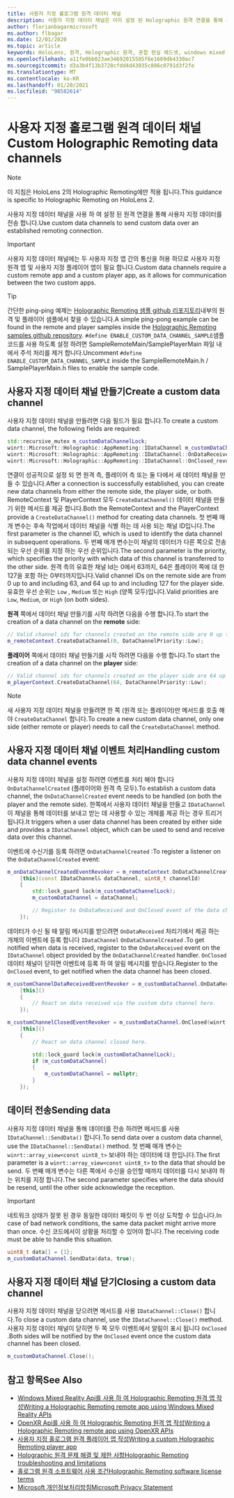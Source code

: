 ```yaml
---
title: 사용자 지정 홀로그램 원격 데이터 채널
description: 사용자 지정 데이터 채널은 이미 설정 된 Holographic 원격 연결을 통해 사용자 데이터를 전송 하는 데 사용할 수 있습니다.
author: florianbagarmicrosoft
ms.author: flbagar
ms.date: 12/01/2020
ms.topic: article
keywords: HoloLens, 원격, Holographic 원격, 혼합 현실 헤드셋, windows mixed reality 헤드셋, 가상 현실 헤드셋, 데이터 채널
ms.openlocfilehash: a11fe0bb023ae34692015585f6e1689db4330ac7
ms.sourcegitcommit: d3a3b4f13b3728cfdd4d43035c806c0791d3f2fe
ms.translationtype: MT
ms.contentlocale: ko-KR
ms.lasthandoff: 01/20/2021
ms.locfileid: "98582614"
---
```

# <a name="custom-holographic-remoting-data-channels"></a><span data-ttu-id="cacb3-104">사용자 지정 홀로그램 원격 데이터 채널</span><span class="sxs-lookup"><span data-stu-id="cacb3-104">Custom Holographic Remoting data channels</span></span>

>[!NOTE]
><span data-ttu-id="cacb3-105">이 지침은 HoloLens 2의 Holographic Remoting에만 적용 됩니다.</span><span class="sxs-lookup"><span data-stu-id="cacb3-105">This guidance is specific to Holographic Remoting on HoloLens 2.</span></span>

<span data-ttu-id="cacb3-106">사용자 지정 데이터 채널을 사용 하 여 설정 된 원격 연결을 통해 사용자 지정 데이터를 전송 합니다.</span><span class="sxs-lookup"><span data-stu-id="cacb3-106">Use custom data channels to send custom data over an established remoting connection.</span></span>

>[!IMPORTANT]
><span data-ttu-id="cacb3-107">사용자 지정 데이터 채널에는 두 사용자 지정 앱 간의 통신을 허용 하므로 사용자 지정 원격 앱 및 사용자 지정 플레이어 앱이 필요 합니다.</span><span class="sxs-lookup"><span data-stu-id="cacb3-107">Custom data channels require a custom remote app and a custom player app, as it allows for communication between the two custom apps.</span></span>

>[!TIP]
><span data-ttu-id="cacb3-108">간단한 ping-ping 예제는 [Holographic Remoting 샘플 github 리포지토리](https://github.com/microsoft/MixedReality-HolographicRemoting-Samples)내부의 원격 및 플레이어 샘플에서 찾을 수 있습니다.</span><span class="sxs-lookup"><span data-stu-id="cacb3-108">A simple ping-pong example can be found in the remote and player samples inside the [Holographic Remoting samples github repository](https://github.com/microsoft/MixedReality-HolographicRemoting-Samples).</span></span> <span data-ttu-id="cacb3-109">```#define ENABLE_CUSTOM_DATA_CHANNEL_SAMPLE```샘플 코드를 사용 하도록 설정 하려면 SampleRemoteMain/SamplePlayerMain 파일 내에서 주석 처리를 제거 합니다.</span><span class="sxs-lookup"><span data-stu-id="cacb3-109">Uncomment ```#define ENABLE_CUSTOM_DATA_CHANNEL_SAMPLE``` inside the SampleRemoteMain.h / SamplePlayerMain.h files to enable the sample code.</span></span>


## <a name="create-a-custom-data-channel"></a><span data-ttu-id="cacb3-110">사용자 지정 데이터 채널 만들기</span><span class="sxs-lookup"><span data-stu-id="cacb3-110">Create a custom data channel</span></span>


<span data-ttu-id="cacb3-111">사용자 지정 데이터 채널을 만들려면 다음 필드가 필요 합니다.</span><span class="sxs-lookup"><span data-stu-id="cacb3-111">To create a custom data channel, the following fields are required:</span></span>
```cpp
std::recursive_mutex m_customDataChannelLock;
winrt::Microsoft::Holographic::AppRemoting::IDataChannel m_customDataChannel = nullptr;
winrt::Microsoft::Holographic::AppRemoting::IDataChannel::OnDataReceived_revoker m_customChannelDataReceivedEventRevoker;
winrt::Microsoft::Holographic::AppRemoting::IDataChannel::OnClosed_revoker m_customChannelClosedEventRevoker;
```

<span data-ttu-id="cacb3-112">연결이 성공적으로 설정 되 면 원격 측, 플레이어 측 또는 둘 다에서 새 데이터 채널을 만들 수 있습니다.</span><span class="sxs-lookup"><span data-stu-id="cacb3-112">After a connection is successfully established, you can create new data channels from either the remote side, the player side, or both.</span></span> <span data-ttu-id="cacb3-113">RemoteContext 및 PlayerContext 모두 ```CreateDataChannel()``` 데이터 채널을 만들기 위한 메서드를 제공 합니다.</span><span class="sxs-lookup"><span data-stu-id="cacb3-113">Both the RemoteContext and the PlayerContext provide a ```CreateDataChannel()``` method for creating data channels.</span></span> <span data-ttu-id="cacb3-114">첫 번째 매개 변수는 후속 작업에서 데이터 채널을 식별 하는 데 사용 되는 채널 ID입니다.</span><span class="sxs-lookup"><span data-stu-id="cacb3-114">The first parameter is the channel ID, which is used to identify the data channel in subsequent operations.</span></span> <span data-ttu-id="cacb3-115">두 번째 매개 변수는이 채널의 데이터가 다른 쪽으로 전송 되는 우선 순위를 지정 하는 우선 순위입니다.</span><span class="sxs-lookup"><span data-stu-id="cacb3-115">The second parameter is the priority, which specifies the priority with which data of this channel is transferred to the other side.</span></span> <span data-ttu-id="cacb3-116">원격 측의 유효한 채널 Id는 0에서 63까지, 64은 플레이어 쪽에 대 한 127을 포함 하는 0부터까지입니다.</span><span class="sxs-lookup"><span data-stu-id="cacb3-116">Valid channel IDs on the remote side are from 0 up to and including 63, and 64 up to and including 127 for the player side.</span></span> <span data-ttu-id="cacb3-117">유효한 우선 순위는 ```Low``` , ```Medium``` 또는 ```High``` (양쪽 모두)입니다.</span><span class="sxs-lookup"><span data-stu-id="cacb3-117">Valid priorities are ```Low```, ```Medium```, or ```High``` (on both sides).</span></span>

<span data-ttu-id="cacb3-118">**원격** 쪽에서 데이터 채널 만들기를 시작 하려면 다음을 수행 합니다.</span><span class="sxs-lookup"><span data-stu-id="cacb3-118">To start the creation of a data channel on the **remote** side:</span></span>
```cpp
// Valid channel ids for channels created on the remote side are 0 up to and including 63
m_remoteContext.CreateDataChannel(0, DataChannelPriority::Low);
```

<span data-ttu-id="cacb3-119">**플레이어** 쪽에서 데이터 채널 만들기를 시작 하려면 다음을 수행 합니다.</span><span class="sxs-lookup"><span data-stu-id="cacb3-119">To start the creation of a data channel on the **player** side:</span></span>
```cpp
// Valid channel ids for channels created on the player side are 64 up to and including 127
m_playerContext.CreateDataChannel(64, DataChannelPriority::Low);
```

>[!NOTE]
><span data-ttu-id="cacb3-120">새 사용자 지정 데이터 채널을 만들려면 한 쪽 (원격 또는 플레이어)만 메서드를 호출 해야 ```CreateDataChannel``` 합니다.</span><span class="sxs-lookup"><span data-stu-id="cacb3-120">To create a new custom data channel, only one side (either remote or player) needs to call the ```CreateDataChannel``` method.</span></span>

## <a name="handling-custom-data-channel-events"></a><span data-ttu-id="cacb3-121">사용자 지정 데이터 채널 이벤트 처리</span><span class="sxs-lookup"><span data-stu-id="cacb3-121">Handling custom data channel events</span></span>

<span data-ttu-id="cacb3-122">사용자 지정 데이터 채널을 설정 하려면 이벤트를 처리 해야 합니다 ```OnDataChannelCreated``` (플레이어와 원격 측 모두).</span><span class="sxs-lookup"><span data-stu-id="cacb3-122">To establish a custom data channel, the ```OnDataChannelCreated``` event needs to be handled (on both the player and the remote side).</span></span> <span data-ttu-id="cacb3-123">한쪽에서 사용자 데이터 채널을 만들고 ```IDataChannel``` 이 채널을 통해 데이터를 보내고 받는 데 사용할 수 있는 개체를 제공 하는 경우 트리거됩니다.</span><span class="sxs-lookup"><span data-stu-id="cacb3-123">It triggers when a user data channel has been created by either side and provides a ```IDataChannel``` object, which can be used to send and receive data over this channel.</span></span>

<span data-ttu-id="cacb3-124">이벤트에 수신기를 등록 하려면 ```OnDataChannelCreated``` :</span><span class="sxs-lookup"><span data-stu-id="cacb3-124">To register a listener on the ```OnDataChannelCreated``` event:</span></span>
```cpp
m_onDataChannelCreatedEventRevoker = m_remoteContext.OnDataChannelCreated(winrt::auto_revoke,
    [this](const IDataChannel& dataChannel, uint8_t channelId)
    {
        std::lock_guard lock(m_customDataChannelLock);
        m_customDataChannel = dataChannel;

        // Register to OnDataReceived and OnClosed event of the data channel here, see below...
    });
```

<span data-ttu-id="cacb3-125">데이터가 수신 될 때 알림 메시지를 받으려면 ```OnDataReceived``` 처리기에서 제공 하는 개체의 이벤트에 등록 합니다 ```IDataChannel``` ```OnDataChannelCreated``` .</span><span class="sxs-lookup"><span data-stu-id="cacb3-125">To get notified when data is received, register to the ```OnDataReceived``` event on the ```IDataChannel``` object provided by the ```OnDataChannelCreated``` handler.</span></span> <span data-ttu-id="cacb3-126">```OnClosed```데이터 채널이 닫히면 이벤트에 등록 하 여 알림 메시지를 받습니다.</span><span class="sxs-lookup"><span data-stu-id="cacb3-126">Register to the ```OnClosed``` event, to get notified when the data channel has been closed.</span></span>

```cpp
m_customChannelDataReceivedEventRevoker = m_customDataChannel.OnDataReceived(winrt::auto_revoke, 
    [this]()
    {
        // React on data received via the custom data channel here.
    });

m_customChannelClosedEventRevoker = m_customDataChannel.OnClosed(winrt::auto_revoke,
    [this]()
    {
        // React on data channel closed here.

        std::lock_guard lock(m_customDataChannelLock);
        if (m_customDataChannel)
        {
            m_customDataChannel = nullptr;
        }
    });
```

## <a name="sending-data"></a><span data-ttu-id="cacb3-127">데이터 전송</span><span class="sxs-lookup"><span data-stu-id="cacb3-127">Sending data</span></span>

<span data-ttu-id="cacb3-128">사용자 지정 데이터 채널을 통해 데이터를 전송 하려면 메서드를 사용 ```IDataChannel::SendData()``` 합니다.</span><span class="sxs-lookup"><span data-stu-id="cacb3-128">To send data over a custom data channel, use the ```IDataChannel::SendData()``` method.</span></span> <span data-ttu-id="cacb3-129">첫 번째 매개 변수는 ```winrt::array_view<const uint8_t>``` 보내야 하는 데이터에 대 한입니다.</span><span class="sxs-lookup"><span data-stu-id="cacb3-129">The first parameter is a ```winrt::array_view<const uint8_t>``` to the data that should be send.</span></span> <span data-ttu-id="cacb3-130">두 번째 매개 변수는 다른 쪽에서 수신을 승인할 때까지 데이터를 다시 보내야 하는 위치를 지정 합니다.</span><span class="sxs-lookup"><span data-stu-id="cacb3-130">The second parameter specifies where the data should be resend, until the other side acknowledge the reception.</span></span> 

>[!IMPORTANT]
><span data-ttu-id="cacb3-131">네트워크 상태가 잘못 된 경우 동일한 데이터 패킷이 두 번 이상 도착할 수 있습니다.</span><span class="sxs-lookup"><span data-stu-id="cacb3-131">In case of bad network conditions, the same data packet might arrive more than once.</span></span> <span data-ttu-id="cacb3-132">수신 코드에서이 상황을 처리할 수 있어야 합니다.</span><span class="sxs-lookup"><span data-stu-id="cacb3-132">The receiving code must be able to handle this situation.</span></span>

```cpp
uint8_t data[] = {1};
m_customDataChannel.SendData(data, true);
```

## <a name="closing-a-custom-data-channel"></a><span data-ttu-id="cacb3-133">사용자 지정 데이터 채널 닫기</span><span class="sxs-lookup"><span data-stu-id="cacb3-133">Closing a custom data channel</span></span>

<span data-ttu-id="cacb3-134">사용자 지정 데이터 채널을 닫으려면 메서드를 사용 ```IDataChannel::Close()``` 합니다.</span><span class="sxs-lookup"><span data-stu-id="cacb3-134">To close a custom data channel, use the ```IDataChannel::Close()``` method.</span></span> <span data-ttu-id="cacb3-135">사용자 지정 데이터 채널이 닫히면 두 쪽 모두 이벤트에서 알림이 표시 됩니다 ```OnClosed``` .</span><span class="sxs-lookup"><span data-stu-id="cacb3-135">Both sides will be notified by the ```OnClosed``` event once the custom data channel has been closed.</span></span>

```cpp
m_customDataChannel.Close();
```

## <a name="see-also"></a><span data-ttu-id="cacb3-136">참고 항목</span><span class="sxs-lookup"><span data-stu-id="cacb3-136">See Also</span></span>
* [<span data-ttu-id="cacb3-137">Windows Mixed Reality Api를 사용 하 여 Holographic Remoting 원격 앱 작성</span><span class="sxs-lookup"><span data-stu-id="cacb3-137">Writing a Holographic Remoting remote app using Windows Mixed Reality APIs</span></span>](holographic-remoting-create-remote-wmr.md)
* [<span data-ttu-id="cacb3-138">OpenXR Api를 사용 하 여 Holographic Remoting 원격 앱 작성</span><span class="sxs-lookup"><span data-stu-id="cacb3-138">Writing a Holographic Remoting remote app using OpenXR APIs</span></span>](holographic-remoting-create-remote-openxr.md)
* [<span data-ttu-id="cacb3-139">사용자 지정 홀로그램 원격 플레이어 앱 작성</span><span class="sxs-lookup"><span data-stu-id="cacb3-139">Writing a custom Holographic Remoting player app</span></span>](holographic-remoting-create-player.md)
* [<span data-ttu-id="cacb3-140">Holographic 원격 문제 해결 및 제한 사항</span><span class="sxs-lookup"><span data-stu-id="cacb3-140">Holographic Remoting troubleshooting and limitations</span></span>](holographic-remoting-troubleshooting.md)
* [<span data-ttu-id="cacb3-141">홀로그램 원격 소프트웨어 사용 조건</span><span class="sxs-lookup"><span data-stu-id="cacb3-141">Holographic Remoting software license terms</span></span>](//legal/mixed-reality/microsoft-holographic-remoting-software-license-terms)
* [<span data-ttu-id="cacb3-142">Microsoft 개인정보처리방침</span><span class="sxs-lookup"><span data-stu-id="cacb3-142">Microsoft Privacy Statement</span></span>](https://go.microsoft.com/fwlink/?LinkId=521839)